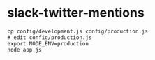 # slack-twitter-mentions

```
cp config/development.js config/production.js
# edit config/production.js
export NODE_ENV=production
node app.js
```

